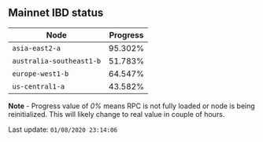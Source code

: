 ## **Mainnet** IBD status


Node | Progress
--- | ---
`asia-east2-a` | 95.302%
`australia-southeast1-b` | 51.783%
`europe-west1-b` | 64.547%
`us-central1-a` | 43.582%


**Note** - Progress value of *0%* means RPC is not fully loaded or node is being reinitialized. This will likely change to real value in couple of hours.


Last update: `01/08/2020 23:14:06`
